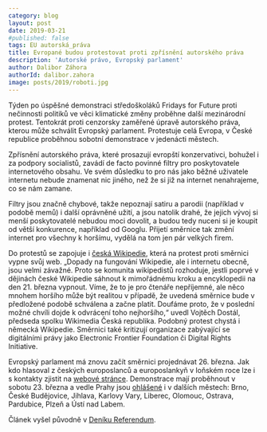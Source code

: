 ```yaml
---
category: blog
layout: post
date: 2019-03-21
#published: false
tags: EU autorská_práva
title: Evropané budou protestovat proti zpřísnění autorského práva
description: 'Autorské právo, Evropský parlament'
author: Dalibor Záhora
authorId: dalibor.zahora
image: posts/2019/roboti.jpg
---
```

Týden po úspěšné demonstraci středoškoláků Fridays for Future proti nečinnosti politiků ve věci klimatické změny proběhne další mezinárodní protest. Tentokrát proti cenzorsky zaměřené úpravě autorského práva, kterou může schválit Evropský parlament. Protestuje celá Evropa, v České republice proběhnou sobotní demonstrace v jedenácti městech.

Zpřísnění autorského práva, které prosazují evropští konzervativci, bohužel i za podpory socialistů, zavádí de facto povinné filtry pro poskytovatele internetového obsahu. Ve svém důsledku to pro nás jako běžné uživatele internetu nebude znamenat nic jiného, než že si již na internet nenahrajeme, co se nám zamane.

Filtry jsou značně chybové, takže nepoznají satiru a parodii (například v podobě memů) i další oprávněné užití, a jsou natolik drahé, že jejich vývoj si menší poskytovatelé nebudou moci dovolit, a budou tedy nuceni si je koupit od větší konkurence, například od Googlu. Přijetí směrnice tak změní internet pro všechny k horšímu, vydělá na tom jen pár velkých firem.

Do protestů se zapojuje i [česká Wikipedie](https://www.root.cz/clanky/ceska-wikipedie-bude-cely-den-vypnuta-protestuje-proti-reforme-autorskeho-prava/), která na protest proti směrnici vypne svůj web. „Dopady na fungování Wikipedie, ale i internetu obecně, jsou velmi závažné. Proto se komunita wikipedistů rozhoduje, jestli poprvé v dějinách české Wikipedie sáhnout k mimořádnému kroku a encyklopedii na den 21. března vypnout. Víme, že to je pro čtenáře nepříjemné, ale něco mnohem horšího může být realitou v případě, že uvedená směrnice bude v předložené podobě schválena a začne platit. Doufáme proto, že v poslední možné chvíli dojde k odvrácení toho nejhoršího,“ uvedl Vojtěch Dostál, předseda spolku Wikimedia Česká republika. Podobný protest chystá i německá Wikipedie. Směrnici také kritizují organizace zabývající se digitálními právy jako Electronic Frontier Foundation či Digital Rights Initiative.

Evropský parlament má znovu začít směrnici projednávat 26. března. Jak kdo hlasoval z českých europoslanců a europoslankyň v loňském roce lze i s kontakty zjistit na [webové stránce](https://zachraninternet.cz/svoboda.html). Demonstrace mají proběhnout v sobotu 23. března a vedle Prahy jsou [ohlášené](https://www.facebook.com/events/259571161641706/) i v dalších městech: Brno, České Budějovice, Jihlava, Karlovy Vary, Liberec, Olomouc, Ostrava, Pardubice, Plzeň a Ústí nad Labem.

Článek vyšel původně v [Deníku Referendum](http://denikreferendum.cz/clanek/29293-evropane-budou-protestovat-proti-zprisneni-autorskeho-prava).

